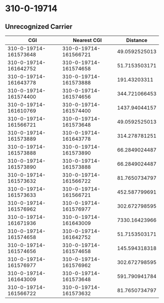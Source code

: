 # 310-0-19714
## Unrecognized Carrier


| CGI | Nearest CGI | Distance |
|-----|-------------|----------|
| 310-0-19714-161573648 | 310-0-19714-161566721 | 49.0592525013 |
| 310-0-19714-161642752 | 310-0-19714-161574658 | 51.7153503171 |
| 310-0-19714-161643778 | 310-0-19714-161573888 | 191.43203311 |
| 310-0-19714-161574400 | 310-0-19714-161574656 | 344.721066453 |
| 310-0-19714-161610769 | 310-0-19714-161574400 | 1437.94044157 |
| 310-0-19714-161566721 | 310-0-19714-161573648 | 49.0592525013 |
| 310-0-19714-161573889 | 310-0-19714-161643778 | 314.278781251 |
| 310-0-19714-161573888 | 310-0-19714-161573890 | 66.2849024487 |
| 310-0-19714-161573890 | 310-0-19714-161573888 | 66.2849024487 |
| 310-0-19714-161573632 | 310-0-19714-161566722 | 81.7650734797 |
| 310-0-19714-161573633 | 310-0-19714-161566721 | 452.587799691 |
| 310-0-19714-161576962 | 310-0-19714-161576977 | 302.672798595 |
| 310-0-19714-161671936 | 310-0-19714-161643009 | 7330.16423966 |
| 310-0-19714-161574658 | 310-0-19714-161642752 | 51.7153503171 |
| 310-0-19714-161574656 | 310-0-19714-161574658 | 145.594318318 |
| 310-0-19714-161576977 | 310-0-19714-161576962 | 302.672798595 |
| 310-0-19714-161643009 | 310-0-19714-161573648 | 591.790941784 |
| 310-0-19714-161566722 | 310-0-19714-161573632 | 81.7650734797 |
